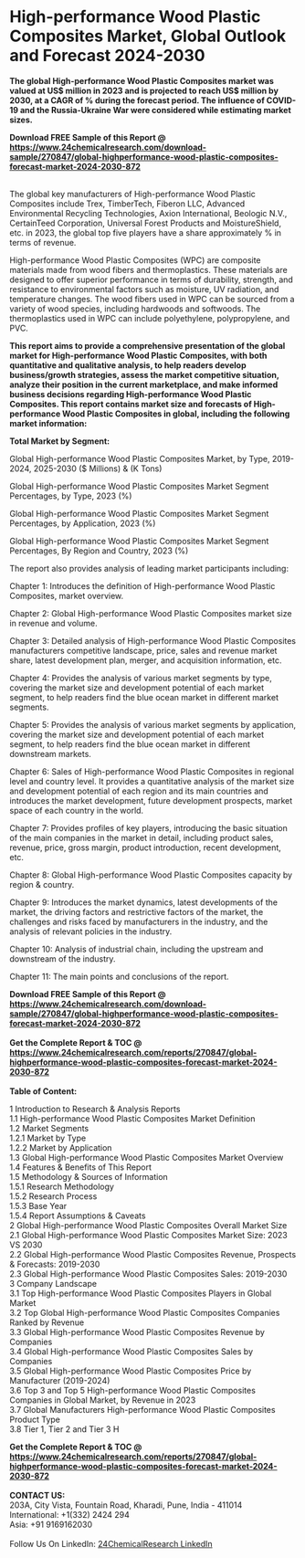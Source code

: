 <h1>High-performance Wood Plastic Composites Market, Global Outlook and Forecast 2024-2030</h1><p><strong>The global High-performance Wood Plastic Composites market was valued at US$ million in 2023 and is projected to reach US$ million by 2030, at a CAGR of % during the forecast period. The influence of COVID-19 and the Russia-Ukraine War were considered while estimating market sizes.</strong></p><p>
</p><p></p><div><b>Download FREE Sample of this Report @ 
            <a href="https://www.24chemicalresearch.com/download-sample/270847/global-highperformance-wood-plastic-composites-forecast-market-2024-2030-872">
            https://www.24chemicalresearch.com/download-sample/270847/global-highperformance-wood-plastic-composites-forecast-market-2024-2030-872</a></b></div><br><p>
The global key manufacturers of High-performance Wood Plastic Composites include Trex, TimberTech, Fiberon LLC, Advanced Environmental Recycling Technologies, Axion International, Beologic N.V., CertainTeed Corporation, Universal Forest Products and MoistureShield, etc. in 2023, the global top five players have a share approximately % in terms of revenue.</p><p>
High-performance Wood Plastic Composites (WPC) are composite materials made from wood fibers and thermoplastics. These materials are designed to offer superior performance in terms of durability, strength, and resistance to environmental factors such as moisture, UV radiation, and temperature changes. The wood fibers used in WPC can be sourced from a variety of wood species, including hardwoods and softwoods. The thermoplastics used in WPC can include polyethylene, polypropylene, and PVC.</p><p>
<strong>This report aims to provide a comprehensive presentation of the global market for High-performance Wood Plastic Composites, with both quantitative and qualitative analysis, to help readers develop business/growth strategies, assess the market competitive situation, analyze their position in the current marketplace, and make informed business decisions regarding High-performance Wood Plastic Composites. This report contains market size and forecasts of High-performance Wood Plastic Composites in global, including the following market information:</strong></p><p>
</p><p>
<strong>Total Market by Segment:</strong></p><p>
Global High-performance Wood Plastic Composites Market, by Type, 2019-2024, 2025-2030 ($ Millions) &amp; (K Tons)</p><p>
Global High-performance Wood Plastic Composites Market Segment Percentages, by Type, 2023 (%)</p><p>
</p><p>
Global High-performance Wood Plastic Composites Market Segment Percentages, by Application, 2023 (%)</p><p>
</p><p>
Global High-performance Wood Plastic Composites Market Segment Percentages, By Region and Country, 2023 (%)</p><p>
</p><p>
The report also provides analysis of leading market participants including:</p><p>
</p><p>
</p><p>
Chapter 1: Introduces the definition of High-performance Wood Plastic Composites, market overview.</p><p>
Chapter 2: Global High-performance Wood Plastic Composites market size in revenue and volume.</p><p>
Chapter 3: Detailed analysis of High-performance Wood Plastic Composites manufacturers competitive landscape, price, sales and revenue market share, latest development plan, merger, and acquisition information, etc.</p><p>
Chapter 4: Provides the analysis of various market segments by type, covering the market size and development potential of each market segment, to help readers find the blue ocean market in different market segments.</p><p>
Chapter 5: Provides the analysis of various market segments by application, covering the market size and development potential of each market segment, to help readers find the blue ocean market in different downstream markets.</p><p>
Chapter 6: Sales of High-performance Wood Plastic Composites in regional level and country level. It provides a quantitative analysis of the market size and development potential of each region and its main countries and introduces the market development, future development prospects, market space of each country in the world.</p><p>
Chapter 7: Provides profiles of key players, introducing the basic situation of the main companies in the market in detail, including product sales, revenue, price, gross margin, product introduction, recent development, etc.</p><p>
Chapter 8: Global High-performance Wood Plastic Composites capacity by region &amp; country.</p><p>
Chapter 9: Introduces the market dynamics, latest developments of the market, the driving factors and restrictive factors of the market, the challenges and risks faced by manufacturers in the industry, and the analysis of relevant policies in the industry.</p><p>
Chapter 10: Analysis of industrial chain, including the upstream and downstream of the industry.</p><p>
Chapter 11: The main points and conclusions of the report.</p><div><b>Download FREE Sample of this Report @ 
            <a href="https://www.24chemicalresearch.com/download-sample/270847/global-highperformance-wood-plastic-composites-forecast-market-2024-2030-872">
            https://www.24chemicalresearch.com/download-sample/270847/global-highperformance-wood-plastic-composites-forecast-market-2024-2030-872</a></b></div><br><div><b>Get the Complete Report & TOC @ 
            <a href="https://www.24chemicalresearch.com/reports/270847/global-highperformance-wood-plastic-composites-forecast-market-2024-2030-872">
            https://www.24chemicalresearch.com/reports/270847/global-highperformance-wood-plastic-composites-forecast-market-2024-2030-872</a></b></div><br>
            <b>Table of Content:</b><p>1 Introduction to Research & Analysis Reports<br />
    1.1 High-performance Wood Plastic Composites Market Definition<br />
    1.2 Market Segments<br />
        1.2.1 Market by Type<br />
        1.2.2 Market by Application<br />
    1.3 Global High-performance Wood Plastic Composites Market Overview<br />
    1.4 Features & Benefits of This Report<br />
    1.5 Methodology & Sources of Information<br />
        1.5.1 Research Methodology<br />
        1.5.2 Research Process<br />
        1.5.3 Base Year<br />
        1.5.4 Report Assumptions & Caveats<br />
2 Global High-performance Wood Plastic Composites Overall Market Size<br />
    2.1 Global High-performance Wood Plastic Composites Market Size: 2023 VS 2030<br />
    2.2 Global High-performance Wood Plastic Composites Revenue, Prospects & Forecasts: 2019-2030<br />
    2.3 Global High-performance Wood Plastic Composites Sales: 2019-2030<br />
3 Company Landscape<br />
    3.1 Top High-performance Wood Plastic Composites Players in Global Market<br />
    3.2 Top Global High-performance Wood Plastic Composites Companies Ranked by Revenue<br />
    3.3 Global High-performance Wood Plastic Composites Revenue by Companies<br />
    3.4 Global High-performance Wood Plastic Composites Sales by Companies<br />
    3.5 Global High-performance Wood Plastic Composites Price by Manufacturer (2019-2024)<br />
    3.6 Top 3 and Top 5 High-performance Wood Plastic Composites Companies in Global Market, by Revenue in 2023<br />
    3.7 Global Manufacturers High-performance Wood Plastic Composites Product Type<br />
    3.8 Tier 1, Tier 2 and Tier 3 H</p><div><b>Get the Complete Report & TOC @ 
            <a href="https://www.24chemicalresearch.com/reports/270847/global-highperformance-wood-plastic-composites-forecast-market-2024-2030-872">
            https://www.24chemicalresearch.com/reports/270847/global-highperformance-wood-plastic-composites-forecast-market-2024-2030-872</a></b></div><br><b>CONTACT US:</b><br>
            203A, City Vista, Fountain Road, Kharadi, Pune, India - 411014<br>
            International: +1(332) 2424 294<br>
            Asia: +91 9169162030 <br><br>
            Follow Us On LinkedIn: <a href="https://www.linkedin.com/company/24chemicalresearch/">24ChemicalResearch LinkedIn</a>
